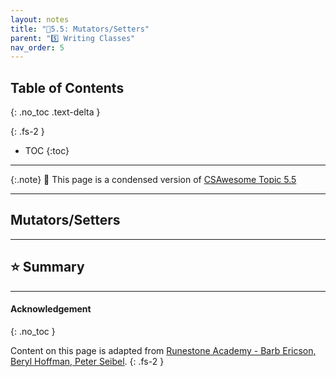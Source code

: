 ```yaml
---
layout: notes
title: "📓5.5: Mutators/Setters" 
parent: "5️⃣ Writing Classes"
nav_order: 5
---
```


## Table of Contents
{: .no_toc .text-delta }

{: .fs-2 }
- TOC
{:toc}

---

{:.note}
📖 This page is a condensed version of [CSAwesome Topic 5.5](https://runestone.academy/ns/books/published/csawesome/Unit5-Writing-Classes/topic-5-5-mutator-methods.html?mode=browsing) 

---

## Mutators/Setters



---

## ⭐️ Summary


  

---

#### Acknowledgement
{: .no_toc }

Content on this page is adapted from [Runestone Academy - Barb Ericson, Beryl Hoffman, Peter Seibel](https://runestone.academy/ns/books/published/csawesome/index.html?mode=browsing).
{: .fs-2 }
